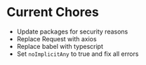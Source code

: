 # Current Chores

- Update packages for security reasons
- Replace Request with axios
- Replace babel with typescript
- Set `noImplicitAny` to true and fix all errors
